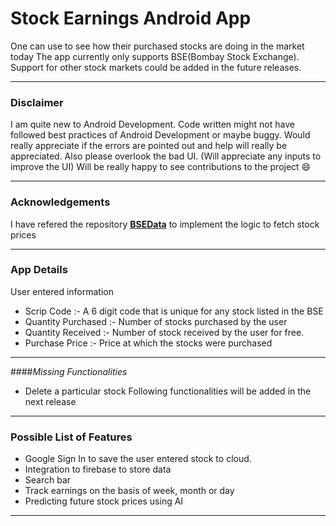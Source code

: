 # Stock Earnings Android App
One can use to see how their purchased stocks are doing in the market today
The app currently only supports BSE(Bombay Stock Exchange). Support for other stock markets could be added in the future releases.

---

### Disclaimer
I am quite new to Android Development. Code written might not have followed best practices
of Android Development or maybe buggy. Would really appreciate if the errors are pointed out and help will really be appreciated.
Also please overlook the bad UI. (Will appreciate any inputs to improve the UI)
Will be really happy to see contributions to the project :smile:

---

### Acknowledgements
I have refered the repository **[BSEData](https://https://github.com/sdabhi23/bsedata)** to implement the logic to fetch stock prices

---

### App Details
User entered information
- Scrip Code :- A 6 digit code that is unique for any stock listed in the BSE
- Quantity Purchased :- Number of stocks purchased by the user
- Quantity Received :- Number of stock received by the user for free.
- Purchase Price :- Price at which the stocks were purchased

---

####_Missing Functionalities_
- Delete a particular stock
 Following functionalities will be added in the next release
 
 ---
 
### Possible List of Features
- Google Sign In to save the user entered stock to cloud.
- Integration to firebase to store data
- Search bar
- Track earnings on the basis of week, month or day
- Predicting future stock prices using AI
 
 ---
 
 
